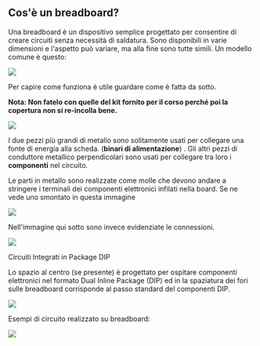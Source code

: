 ## Cos'è un breadboard?

Una breadboard è un dispositivo semplice progettato per consentire di creare circuiti senza necessità di saldatura. Sono disponibili in varie dimensioni e l'aspetto può variare, ma alla fine sono tutte simili. Un modello comune è questo:

![](https://www.progettiarduino.com/uploads/8/1/0/8/81088074/1481144854.png)

Per capire come funziona è utile guardare come è fatta da sotto.

 **Nota:  Non fatelo con quelle del kit fornito per il corso perché poi la copertura non si re-incolla bene.**

![](https://www.tipsandtrics.com/img/diy/386/what-is-breadboard-2.jpg)

I due pezzi più grandi di metallo sono solitamente usati per collegare una fonte di energia alla scheda. (**binari di alimentazione**) . Gli altri pezzi di conduttore metallico perpendicolari sono usati per collegare tra loro i **componenti** nel circuito.

Le parti in metallo sono realizzate come molle che devono andare a stringere i terminali dei componenti elettronici infilati nella board. Se ne vede uno smontato in questa immagine

![](https://www.tipsandtrics.com/img/diy/386/what-is-breadboard-4.jpg) 

 Nell'immagine qui sotto sono invece evidenziate le connessioni.

![](https://www.tipsandtrics.com/img/diy/386/what-is-breadboard-3.jpg)

Circuiti Integrati in Package DIP

Lo spazio al centro (se presente) è progettato per ospitare componenti elettronici nel formato Dual Inline Package (DIP) ed in la spaziatura dei fori sulle breadboard corrisponde al passo standard del componenti DIP.

![](https://www.tipsandtrics.com/img/diy/386/what-is-breadboard-6.jpg)

Esempi di circuito realizzato su breadboard:

![](https://upload.wikimedia.org/wikipedia/commons/thumb/6/68/Breadboard_counter.jpg/1820px-Breadboard_counter.jpg)